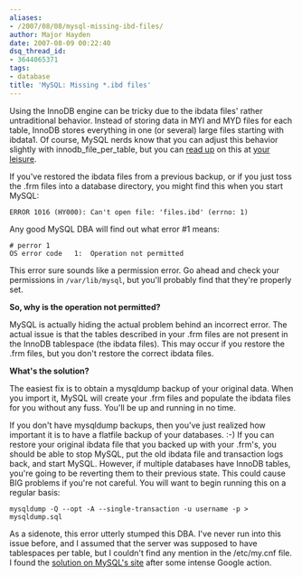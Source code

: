 ```yaml
---
aliases:
- /2007/08/08/mysql-missing-ibd-files/
author: Major Hayden
date: 2007-08-09 00:22:40
dsq_thread_id:
- 3644065371
tags:
- database
title: 'MySQL: Missing *.ibd files'
---
```


Using the InnoDB engine can be tricky due to the ibdata files' rather untraditional behavior. Instead of storing data in MYI and MYD files for each table, InnoDB stores everything in one (or several) large files starting with ibdata1. Of course, MySQL nerds know that you can adjust this behavior slightly with innodb\_file\_per_table, but you can [read up][1] on this at [your leisure][2].

If you've restored the ibdata files from a previous backup, or if you just toss the .frm files into a database directory, you might find this when you start MySQL:

```
ERROR 1016 (HY000): Can't open file: 'files.ibd' (errno: 1)
```

Any good MySQL DBA will find out what error #1 means:

```
# perror 1
OS error code   1:  Operation not permitted
```

This error sure sounds like a permission error. Go ahead and check your permissions in `/var/lib/mysql`, but you'll probably find that they're properly set.

**So, why is the operation not permitted?**

MySQL is actually hiding the actual problem behind an incorrect error. The actual issue is that the tables described in your .frm files are not present in the InnoDB tablespace (the ibdata files). This may occur if you restore the .frm files, but you don't restore the correct ibdata files.

**What's the solution?**

The easiest fix is to obtain a mysqldump backup of your original data. When you import it, MySQL will create your .frm files and populate the ibdata files for you without any fuss. You'll be up and running in no time.

If you don't have mysqldump backups, then you've just realized how important it is to have a flatfile backup of your databases. :-) If you can restore your original ibdata file that you backed up with your .frm's, you should be able to stop MySQL, put the old ibdata file and transaction logs back, and start MySQL. However, if multiple databases have InnoDB tables, you're going to be reverting them to their previous state. This could cause BIG problems if you're not careful. You will want to begin running this on a regular basis:

```
mysqldump -Q --opt -A --single-transaction -u username -p > mysqldump.sql
```

As a sidenote, this error utterly stumped this DBA. I've never run into this issue before, and I assumed that the server was supposed to have tablespaces per table, but I couldn't find any mention in the /etc/my.cnf file. I found the [solution on MySQL's site][3] after some intense Google action.

 [1]: http://dev.mysql.com/doc/refman/5.0/en/multiple-tablespaces.html
 [2]: http://bignerdranch.com/
 [3]: http://forums.mysql.com/read.php?22,68927,69008#msg-69008